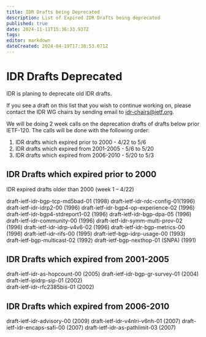```yaml
---
title: IDR Drafts being Deprecated 
description: List of Expired IDR Drafts being deprecated
published: true
date: 2024-11-11T15:36:33.937Z
tags: 
editor: markdown
dateCreated: 2024-04-19T17:38:53.671Z
---
```


# IDR Drafts Deprecated 

IDR is planing to deprecate old IDR drafts. 

If you see a draft on this list that you wish to continue working on, please contact the IDR WG chairs by sending email to idr-chairs@ietf.org. 

We will be doing 2 week calls on the deprecation drafts of drafts below prior IETF-120.
The calls will be done with the following order:
1. IDR drafts which expired prior to 2000 - 4/22 to 5/6 
2. IDR drafts which expired from 2001-2005 - 5/6 to 5/20
3. IDR drafts which expired from 2006-2010 - 5/20 to 5/3

## IDR Drafts which expired prior to 2000 
IDR expired drafts older than 2000  (week 1 – 4/22) 

draft-ietf-idr-bgp-tcp-md5bad-01 (1998) 
draft-ietf-idr-rdc-config-01(1996) 
draft-ietf-idr-idrp2-00 (1996) 
draft-ietf-idr-bgp4-op-experience-02 (1996)
draft-ietf-idr-bgp4-stdreport1-02 (1996)
draft-ietf-idr-bgp-dpa-05 (1996)
draft-ietf-idr-community-00 (1996)
draft-ietf-idr-symm-multi-prov-02 (1996) 
draft-ietf-idr-idrp-v4v6-02  (1996)
draft-ietf-idr-bgp-metrics-00 (1996) 
draft-ietf-idr-rifs-00 (1995)
draft-ietf-bgp-idrp-usage-00 (1993)
draft-ietf-bgp-multicast-02  (1992)
draft-ietf-bgp-nexthop-01 (SNPA) (1991) 

## IDR Drafts which expired from 2001-2005 
draft-ietf-idr-as-hopcount-00   (2005)
draft-ietf-idr-bgp-gr-survey-01 (2004)         
draft-ietf-ipidrp-sip-01        (2002)         
draft-ietf-idr-rfc2385bis-01    (2002) 

## IDR Drafts which expired from 2006-2010
draft-ietf-idr-advisory-00     (2009)
draft-ietf-idr-v4nlri-v6nh-01  (2007) 
draft-ietf-idr-encaps-safi-00  (2007)
draft-ietf-idr-as-pathlimit-03 (2007)
